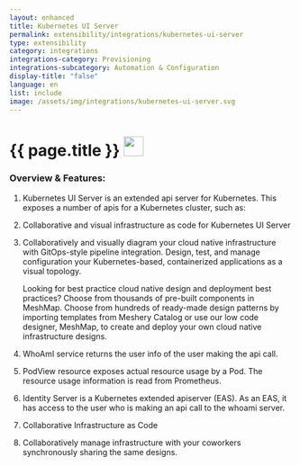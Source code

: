 ```yaml
---
layout: enhanced
title: Kubernetes UI Server
permalink: extensibility/integrations/kubernetes-ui-server
type: extensibility
category: integrations
integrations-category: Provisioning
integrations-subcategory: Automation & Configuration
display-title: "false"
language: en
list: include
image: /assets/img/integrations/kubernetes-ui-server.svg
---
```


<h1>{{ page.title }} <img src="{{ page.image }}" style="width: 35px; height: 35px;" /></h1>


<!-- This needs replaced with the Category property, not the sub-category.
 #### About: Kubernetes UI Server is an extended api server for Kubernetes. This exposes a number of apis for a Kubernetes cluster, such as: -->

### Overview & Features:

1. Kubernetes UI Server is an extended api server for Kubernetes. This exposes a number of apis for a Kubernetes cluster, such as:

2. Collaborative and visual infrastructure as code for Kubernetes UI Server

4. 
    Collaboratively and visually diagram your cloud native infrastructure with GitOps-style pipeline integration. Design, test, and manage configuration your Kubernetes-based, containerized applications as a visual topology.



    Looking for best practice cloud native design and deployment best practices? Choose from thousands of pre-built components in MeshMap. Choose from hundreds of ready-made design patterns by importing templates from Meshery Catalog or use our low code designer, MeshMap, to create and deploy your own cloud native infrastructure designs.



5. WhoAmI service returns the user info of the user making the api call.

6. PodView resource exposes actual resource usage by a Pod. The resource usage information is read from Prometheus.

7. Identity Server is a Kubernetes extended apiserver (EAS). As an EAS, it has access to the user who is making an api call to the whoami server.

8. Collaborative Infrastructure as Code

9. Collaboratively manage infrastructure with your coworkers synchronously sharing the same designs.

